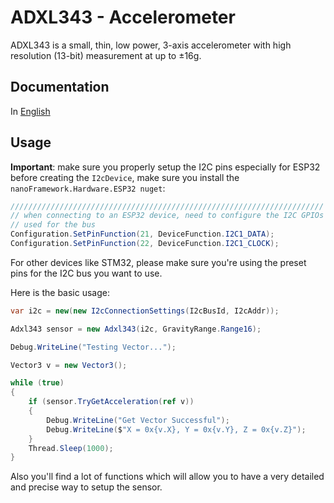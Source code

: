 # ADXL343 - Accelerometer

ADXL343 is a small, thin, low power, 3-axis accelerometer with high resolution (13-bit) measurement at up to ±16g.

## Documentation

In [English](https://www.analog.com/media/en/technical-documentation/data-sheets/adxl343.pdf)

## Usage

**Important**: make sure you properly setup the I2C pins especially for ESP32 before creating the `I2cDevice`, make sure you install the `nanoFramework.Hardware.ESP32 nuget`:

```csharp
//////////////////////////////////////////////////////////////////////
// when connecting to an ESP32 device, need to configure the I2C GPIOs
// used for the bus
Configuration.SetPinFunction(21, DeviceFunction.I2C1_DATA);
Configuration.SetPinFunction(22, DeviceFunction.I2C1_CLOCK);
```

For other devices like STM32, please make sure you're using the preset pins for the I2C bus you want to use.

Here is the basic usage:

```csharp
var i2c = new(new I2cConnectionSettings(I2cBusId, I2cAddr));

Adxl343 sensor = new Adxl343(i2c, GravityRange.Range16);

Debug.WriteLine("Testing Vector...");

Vector3 v = new Vector3();

while (true)
{
    if (sensor.TryGetAcceleration(ref v))
    {
        Debug.WriteLine("Get Vector Successful");
        Debug.WriteLine($"X = 0x{v.X}, Y = 0x{v.Y}, Z = 0x{v.Z}");
    }
    Thread.Sleep(1000);
}
```

Also you'll find a lot of functions which will allow you to have a very detailed and precise way to setup the sensor.
